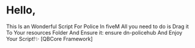 # Hello,
This Is an Wonderful Script For Police In fiveM All you need to do is Drag it To Your resources Folder And Ensure it: ensure dn-policehub And Enjoy Your Script!✨ [QBCore Framework]
